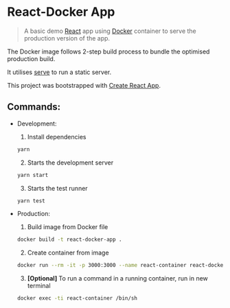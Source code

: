 # React-Docker App


> A basic demo [React](https://reactjs.org/) app using [Docker](https://www.docker.com/) container to serve the production version of the app.


The Docker image follows 2-step build process to bundle the optimised production build.

It utilises [serve](https://www.npmjs.com/package/serve) to run a static server.

This project was bootstrapped with [Create React App](https://github.com/facebook/create-react-app).

## Commands:

- Development:

  1. Install dependencies

  ```sh
  yarn
  ```

  2. Starts the development server

  ```sh
  yarn start
  ```

  3. Starts the test runner

  ```sh
  yarn test
  ```

- Production:

  1. Build image from Docker file

  ```sh
  docker build -t react-docker-app .
  ```

  2. Create container from image

  ```sh
  docker run --rm -it -p 3000:3000 --name react-container react-docker-app
  ```

  3. **[Optional]** To run a command in a running container, run in new terminal

  ```sh
  docker exec -ti react-container /bin/sh
  ```
